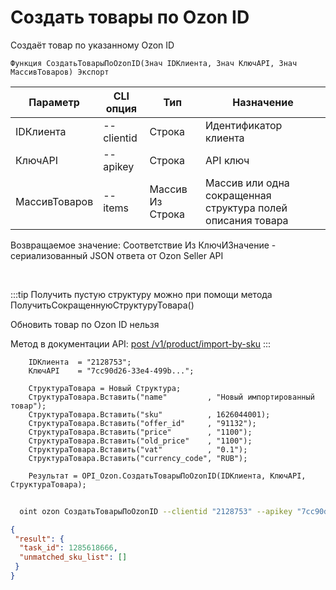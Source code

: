 ﻿---
sidebar_position: 6
---

# Создать товары по Ozon ID
 Создаёт товар по указанному Ozon ID



`Функция СоздатьТоварыПоOzonID(Знач IDКлиента, Знач КлючAPI, Знач МассивТоваров) Экспорт`

  | Параметр | CLI опция | Тип | Назначение |
  |-|-|-|-|
  | IDКлиента | --clientid | Строка | Идентификатор клиента |
  | КлючAPI | --apikey | Строка | API ключ |
  | МассивТоваров | --items | Массив Из Строка | Массив или одна сокращенная структура полей описания товара |

  
  Возвращаемое значение:   Соответствие Из КлючИЗначение - сериализованный JSON ответа от Ozon Seller API

<br/>

:::tip
Получить пустую структуру можно при помощи метода ПолучитьСокращеннуюСтруктуруТовара()

 Обновить товар по Ozon ID нельзя

 Метод в документации API: [post /v1/product/import-by-sku](https://docs.ozon.ru/api/seller/#operation/ProductAPI_ImportProductsBySKU)
:::
<br/>


```bsl title="Пример кода"
    IDКлиента  = "2128753";
    КлючAPI    = "7cc90d26-33e4-499b...";

    СтруктураТовара = Новый Структура;
    СтруктураТовара.Вставить("name"         , "Новый импортированный товар");
    СтруктураТовара.Вставить("sku"          , 1626044001);
    СтруктураТовара.Вставить("offer_id"     , "91132");
    СтруктураТовара.Вставить("price"        , "1100");
    СтруктураТовара.Вставить("old_price"    , "1100");
    СтруктураТовара.Вставить("vat"          , "0.1");
    СтруктураТовара.Вставить("currency_code", "RUB");

    Результат = OPI_Ozon.СоздатьТоварыПоOzonID(IDКлиента, КлючAPI, СтруктураТовара);
```



```sh title="Пример команды CLI"
    
  oint ozon СоздатьТоварыПоOzonID --clientid "2128753" --apikey "7cc90d26-33e4-499b..." --items %items%

```

```json title="Результат"
{
 "result": {
  "task_id": 1285618666,
  "unmatched_sku_list": []
 }
}
```
